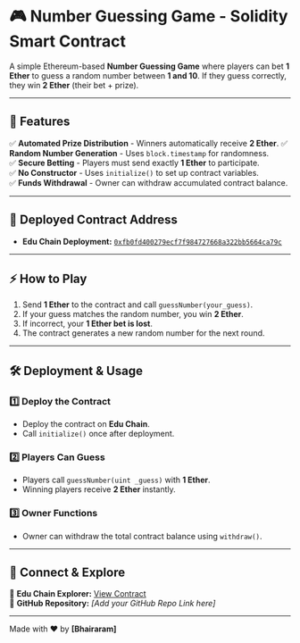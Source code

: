 # 🎮 Number Guessing Game - Solidity Smart Contract

A simple Ethereum-based **Number Guessing Game** where players can bet **1 Ether** to guess a random number between **1 and 10**. If they guess correctly, they win **2 Ether** (their bet + prize).

---

## 📌 Features

✅ **Automated Prize Distribution** - Winners automatically receive **2 Ether**.
✅ **Random Number Generation** - Uses `block.timestamp` for randomness.\
✅ **Secure Betting** - Players must send exactly **1 Ether** to participate.\
✅ **No Constructor** - Uses `initialize()` to set up contract variables.\
✅ **Funds Withdrawal** - Owner can withdraw accumulated contract balance.

---

## 📍 Deployed Contract Address

- **Edu Chain Deployment:** [`0xfb0fd400279ecf7f984727668a322bb5664ca79c`](https://explorer.educhain.com/address/0xfb0fd400279ecf7f984727668a322bb5664ca79c)

---

## ⚡ How to Play

1. Send **1 Ether** to the contract and call `guessNumber(your_guess)`.
2. If your guess matches the random number, you win **2 Ether**.
3. If incorrect, your **1 Ether bet is lost**.
4. The contract generates a new random number for the next round.

---

## 🛠 Deployment & Usage

### **1️⃣ Deploy the Contract**

- Deploy the contract on **Edu Chain**.
- Call `initialize()` once after deployment.

### **2️⃣ Players Can Guess**

- Players call `guessNumber(uint _guess)` with **1 Ether**.
- Winning players receive **2 Ether** instantly.

### **3️⃣ Owner Functions**

- Owner can withdraw the total contract balance using `withdraw()`.

---

## 🚀 Connect & Explore

🔹 **Edu Chain Explorer:** [View Contract](https://explorer.educhain.com/address/0xfb0fd400279ecf7f984727668a322bb5664ca79c)\
🔹 **GitHub Repository:** *[Add your GitHub Repo Link here]*

---

Made with ❤️ by **[Bhairaram]**

